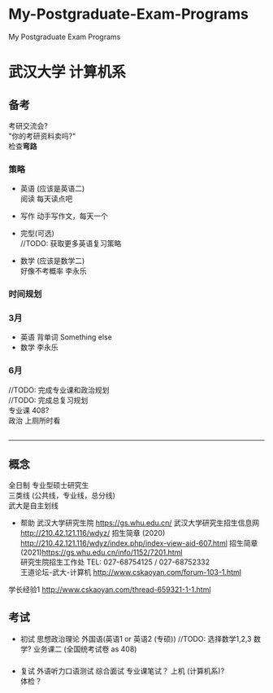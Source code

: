 # My-Postgraduate-Exam-Programs
My Postgraduate Exam Programs
# 武汉大学 计算机系
 
## 备考

考研交流会?  
"你的考研资料卖吗?"  
检查**弯路**  

### 策略

- 英语 (应该是英语二)  
 阅读 
 每天读点吧

 - 写作 
  动手写作文，每天一个
 - 完型(可选)  
  //TODO: 获取更多英语复习策略 

- 数学 (应该是数学二)  
 好像不考概率
 李永乐
 
### 时间规划
### 3月
- 英语
  背单词
  Something else
- 数学
  李永乐
  
### 6月
 //TODO: 完成专业课和政治规划  
 //TODO: 完成总复习规划  
 专业课 408?  
 政治 上厕所时看

##

***

## 概念
全日制 专业型硕士研究生  
三类线 (公共线，专业线，总分线)  
武大是自主划线  
  
- 帮助 
 武汉大学研究生院 https://gs.whu.edu.cn/ 
 武汉大学研究生招生信息网 http://210.42.121.116/wdyz/ 
 招生简章 (2020) http://210.42.121.116/wdyz/index.php/index-view-aid-607.html 
 招生简章 (2021)https://gs.whu.edu.cn/info/1152/7201.html  
 研究生院招生工作处 TEL: 027-68754125 / 027-68752332  
 王道论坛-武大-计算机 http://www.cskaoyan.com/forum-103-1.html
 
 学长经验1 http://www.cskaoyan.com/thread-659321-1-1.html

## 考试
- 初试
 思想政治理论
 外国语(英语1 or 英语2 (专硕))
 //TODO: 选择数学1,2,3
 数学? 
 业务课二 (全国统考试卷 as 408)
###
 - 复试
 外语听力口语测试
 综合面试
 专业课笔试？
 上机 (计算机系)?   
 体检？
